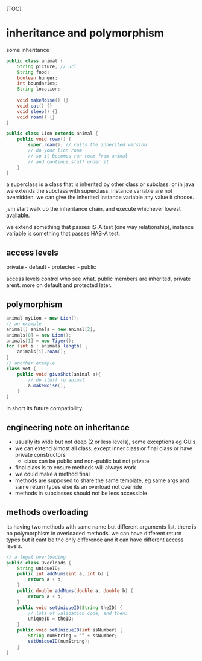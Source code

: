 [TOC]

# inheritance and polymorphism

some inheritance

```java
public class animal {
    String picture; // url
    String food;
    boolean hunger;
    int boundaries;
    String location;
    
    void makeNoise() {}
    void eat() {}
    void sleep() {}
    void roam() {}
}

public class Lion extends animal {
    public void roam() {
        super.roam(); // calls the inherited version
        // do your lion roam
        // so it becomes run roam from animal
        // and continue stuff under it
    }
}
```

a superclass is a class that is inherited by other class or subclass. or in java we extends the subclass with superclass. instance variable are not overridden. we can give the inherited instance variable any value it choose.

jvm start walk up the inheritance chain, and execute whichever lowest available.

we extend something that passes IS-A test (one way relationship), instance variable is something that passes HAS-A test.

## access levels

private - default - protected - public

access levels control who see what. public members are inherited, private arent. more on default and protected later.

##  polymorphism

```java
animal myLion = new Lion();
// an example
animal[] animals = new animal[2];
animals[0] = new Lion();
animals[1] = new Tiger();
for (int i : animals.length) {
    animals[i].roam();
}
// another example
class vet {
    public void giveShot(animal a){
        // do stuff to animal
        a.makeNoise();
    }
}
```

in short its future compatibility.

## engineering note on inheritance

- usually its wide but not deep (2 or less levels), some exceptions eg GUIs
- we can extend almost all class, except inner class or final class or have private constructors
  - class can be public and non-public but not private
- final class is to ensure methods will always work
- we could make a method final
- methods are supposed to share the same template, eg same args and same return types else its an overload not override
- methods in subclasses should not be less accessible

## methods overloading

its having two methods with same name but different arguments list. there is no polymorphism in overloaded methods. we can have different return types but it cant be the only difference and it can have different access levels.

```java
// a legal overloading
public class Overloads {
    String uniqueID;
    public int addNums(int a, int b) {
        return a + b;
    }
    public double addNums(double a, double b) {
        return a + b;
    }
    public void setUniqueID(String theID) {
        // lots of validation code, and then:
        uniqueID = theID;
    }
    public void setUniqueID(int ssNumber) {
        String numString = “” + ssNumber;
        setUniqueID(numString);
    }
}
```

